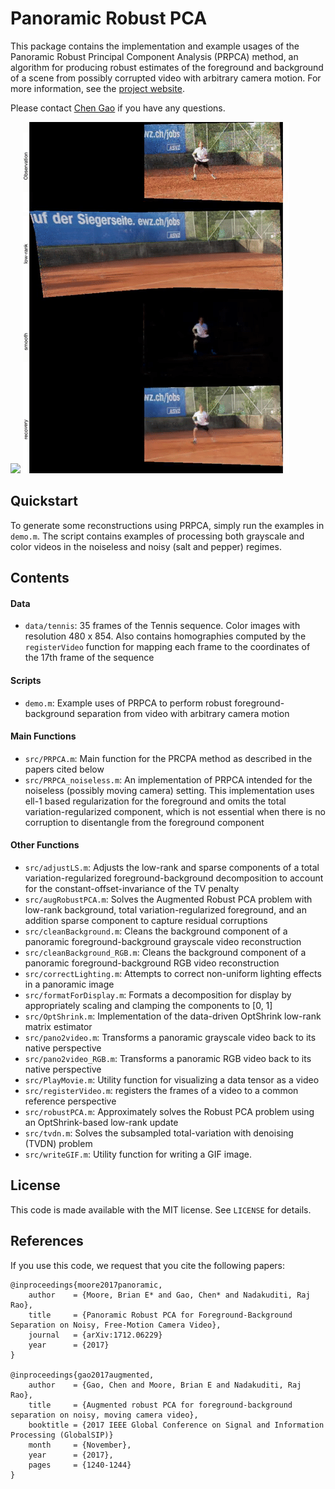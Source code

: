 # Panoramic Robust PCA

This package contains the implementation and example usages of the
Panoramic Robust Principal Component Analysis (PRPCA) method, an algorithm
for producing robust estimates of the foreground and background of a scene
from possibly corrupted video with arbitrary camera motion. For more
information, see the [project website](https://gaochen315.github.io/pRPCA).

Please contact [Chen Gao](mailto:chengao@vt.edu?subject=PRPCA%20code) if you
have any questions.

<img src='results/tennis_PRPCA.gif'>

<img src='results/tennis_decomp.gif'>


## Quickstart

To generate some reconstructions using PRPCA, simply run the examples in
`demo.m`. The script contains examples of processing both grayscale and
color videos in the noiseless and noisy (salt and pepper) regimes.


## Contents

#### Data

 - `data/tennis`: 35 frames of the Tennis sequence. Color images with
    resolution 480 x 854. Also contains homographies computed by the
    `registerVideo` function for mapping each frame to the coordinates of
    the 17th frame of the sequence

#### Scripts

- `demo.m`: Example uses of PRPCA to perform robust foreground-background
    separation from video with arbitrary camera motion

#### Main Functions

- `src/PRPCA.m`: Main function for the PRCPA method as described in the papers
    cited below
- `src/PRPCA_noiseless.m`: An implementation of PRPCA intended for the
    noiseless (possibly moving camera) setting. This implementation uses
    ell-1 based regularization for the foreground and omits the total
    variation-regularized component, which is not essential when there is
    no corruption to disentangle from the foreground component

#### Other Functions

- `src/adjustLS.m`: Adjusts the low-rank and sparse components of a
    total variation-regularized foreground-background decomposition to
    account for the constant-offset-invariance of the TV penalty
- `src/augRobustPCA.m`: Solves the Augmented Robust PCA problem with low-rank
    background, total variation-regularized foreground, and an addition
    sparse component to capture residual corruptions
- `src/cleanBackground.m`: Cleans the background component of a panoramic
    foreground-background grayscale video reconstruction
- `src/cleanBackground_RGB.m`: Cleans the background component of a panoramic
    foreground-background RGB video reconstruction
- `src/correctLighting.m`: Attempts to correct non-uniform lighting effects in
    a panoramic image
- `src/formatForDisplay.m`: Formats a decomposition for display by
    appropriately scaling and clamping the components to [0, 1]
- `src/OptShrink.m`: Implementation of the data-driven OptShrink low-rank
    matrix estimator
- `src/pano2video.m`: Transforms a panoramic grayscale video back to its
    native perspective
- `src/pano2video_RGB.m`: Transforms a panoramic RGB video back to its native
    perspective
- `src/PlayMovie.m`: Utility function for visualizing a data tensor as a video
- `src/registerVideo.m`: registers the frames of a video to a common reference
    perspective
- `src/robustPCA.m`: Approximately solves the Robust PCA problem using an
    OptShrink-based low-rank update
- `src/tvdn.m`: Solves the subsampled total-variation with denoising (TVDN)
    problem
- `src/writeGIF.m`: Utility function for writing a GIF image.


## License

This code is made available with the MIT license. See `LICENSE` for
details.


## References

If you use this code, we request that you cite the following papers:

```
@inproceedings{moore2017panoramic,
    author    = {Moore, Brian E* and Gao, Chen* and Nadakuditi, Raj Rao},
    title     = {Panoramic Robust PCA for Foreground-Background Separation on Noisy, Free-Motion Camera Video},
    journal   = {arXiv:1712.06229}
    year      = {2017}
}

@inproceedings{gao2017augmented,
    author    = {Gao, Chen and Moore, Brian E and Nadakuditi, Raj Rao},
    title     = {Augmented robust PCA for foreground-background separation on noisy, moving camera video},
    booktitle = {2017 IEEE Global Conference on Signal and Information Processing (GlobalSIP)}
    month     = {November},
    year      = {2017},
    pages     = {1240-1244}
}
```
